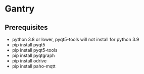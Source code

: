 # Gantry

## Prerequisites
* python 3.8 or lower, pyqt5-tools will not install for python 3.9
* pip install pyqt5
* pip install pyqt5-tools
* pip install pyqtgraph
* pip install odrive
* pip install paho-mqtt
